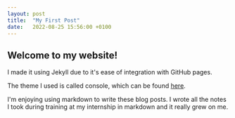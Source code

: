 ```yaml
---
layout: post
title:  "My First Post"
date:   2022-08-25 15:56:00 +0100
---
```

## Welcome to my website!
I made it using Jekyll due to it's ease of integration with GitHub pages.

The theme I used is called console, which can be found [here](https://github.com/b2a3e8/jekyll-theme-console).

I'm enjoying using markdown to write these blog posts. I wrote all the notes I took during training at my internship in markdown and it really grew on me.